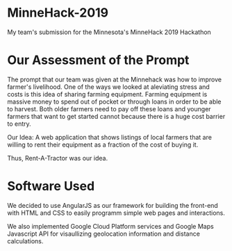 # MinneHack-2019
My team's submission for the Minnesota's MinneHack 2019 Hackathon

# Our Assessment of the Prompt
The prompt that our team was given at the Minnehack was how to improve farmer's livelihood. One of the ways we looked at aleviating stress and costs is this idea of sharing farming equipment. Farming equipment is massive money to spend out of pocket or through loans in order to be able to harvest. Both older farmers need to pay off these loans and younger farmers that want to get started cannot because there is a huge cost barrier to entry.

Our Idea: A web application that shows listings of local farmers that are willing to rent their equipment as a fraction of the cost of buying it.

Thus, Rent-A-Tractor was our idea.

# Software Used
We decided to use AngularJS as our framework for building the front-end with HTML and CSS to easily programm simple web pages and interactions.

We also implemented Google Cloud Platform services and Google Maps Javascript API for visaullizing geolocation information and distance calculations.
